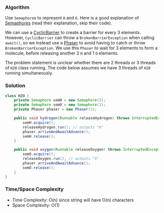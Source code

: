 ### Algorithm

Use `Semaphore`s to represent `H` and `O`. Here is a good explanation of [Semaphores](https://www.geeksforgeeks.org/semaphore-in-java/) (read their explanation, skip their code).

We can use a [CyclicBarrier](https://docs.oracle.com/javase/8/docs/api/java/util/concurrent/CyclicBarrier.html#await--) to create a barrier for every 3 elements. However, `CyclicBarrier` can throw a `BrokenBarrierException` when calling `await()`, so we instead use a [Phaser](https://docs.oracle.com/javase/8/docs/api/java/util/concurrent/Phaser.html) to avoid having to catch or throw  `BrokenBarrierException`.  We use this `Phaser` to wait for 3 elements to form a molecule, before releasing another 2 `H` and 1 `O` elements.

The problem statement is unclear whether there are 2 threads or 3 threads of `H20` class running. The code below assumes we have 3 threads of `H20` running simultaneously.

### Solution

```java
class H2O {
    private Semaphore semH = new Semaphore(2);
    private Semaphore semO = new Semaphore(1);
    private Phaser phaser = new Phaser(3);

    public void hydrogen(Runnable releaseHydrogen) throws InterruptedException {
		semH.acquire();
        releaseHydrogen.run(); // outputs "H"
        phaser.arriveAndAwaitAdvance();
        semH.release();
    }

    public void oxygen(Runnable releaseOxygen) throws InterruptedException {
        semO.acquire();
		releaseOxygen.run(); // outputs "O"
        phaser.arriveAndAwaitAdvance();
        semO.release();
    }
}
```

### Time/Space Complexity

-  Time Complexity: O(n) since string will have O(n) characters
- Space Complexity: O(1)
